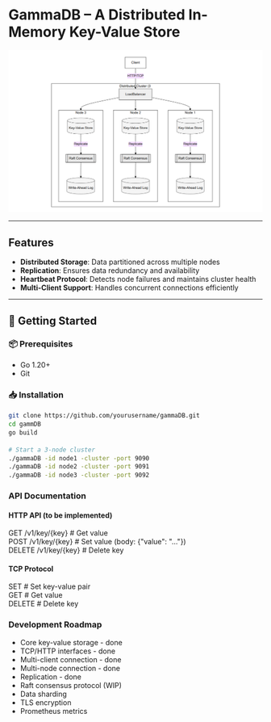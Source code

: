 # GammaDB – A Distributed In-Memory Key-Value Store

![GammaDB Architecture](./assets/architecture.png)

---

## Features



- **Distributed Storage**: Data partitioned across multiple nodes  
- **Replication**: Ensures data redundancy and availability  
- **Heartbeat Protocol**: Detects node failures and maintains cluster health  
- **Multi-Client Support**: Handles concurrent connections efficiently  

---

## 🚀 Getting Started

### 📦 Prerequisites
- Go 1.20+
- Git

### 📥 Installation

```bash
git clone https://github.com/yourusername/gammaDB.git
cd gammDB
go build

# Start a 3-node cluster
./gammaDB -id node1 -cluster -port 9090
./gammaDB -id node2 -cluster -port 9091
./gammaDB -id node3 -cluster -port 9092
```

### API Documentation

#### HTTP API     (to be implemented)
GET    /v1/key/{key}        # Get value  
POST   /v1/key/{key}        # Set value (body: {"value": "..."})  
DELETE /v1/key/{key}        # Delete key

#### TCP Protocol
SET <key> <value>           # Set key-value pair  
GET <key>                   # Get value  
DELETE <key>                   # Delete key


### Development Roadmap
- Core key-value storage - done
- TCP/HTTP interfaces - done
- Multi-client connection - done
- Multi-node connection - done
- Replication - done
- Raft consensus protocol (WIP)
- Data sharding
- TLS encryption
- Prometheus metrics